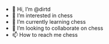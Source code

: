 - 👋 Hi, I’m @dirtd
- 👀 I’m interested in chess
- 🌱 I’m currently learning chess
- 💞️ I’m looking to collaborate on chess
- 📫 How to reach me chess

<!---
dirtd/dirtd is a ✨ special ✨ repository because its `README.md` (this file) appears on your GitHub profile.
You can click the Preview link to take a look at your changes.
--->
